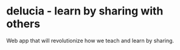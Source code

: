 # delucia - learn by sharing with others
Web app that will revolutionize how we teach and learn by sharing.
